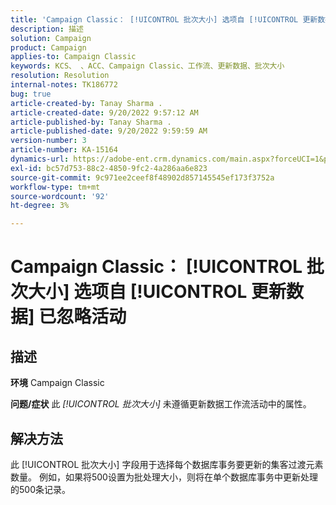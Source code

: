 ```yaml
---
title: 'Campaign Classic： [!UICONTROL 批次大小] 选项自 [!UICONTROL 更新数据] 已忽略活动'
description: 描述
solution: Campaign
product: Campaign
applies-to: Campaign Classic
keywords: KCS、 、ACC、Campaign Classic、工作流、更新数据、批次大小
resolution: Resolution
internal-notes: TK186772
bug: true
article-created-by: Tanay Sharma .
article-created-date: 9/20/2022 9:57:12 AM
article-published-by: Tanay Sharma .
article-published-date: 9/20/2022 9:59:59 AM
version-number: 3
article-number: KA-15164
dynamics-url: https://adobe-ent.crm.dynamics.com/main.aspx?forceUCI=1&pagetype=entityrecord&etn=knowledgearticle&id=e9123394-ca38-ed11-9db1-002248086735
exl-id: bc57d753-88c2-4850-9fc2-4a286aa6e823
source-git-commit: 9c971ee2ceef8f48902d857145545ef173f3752a
workflow-type: tm+mt
source-wordcount: '92'
ht-degree: 3%

---
```


# Campaign Classic： [!UICONTROL 批次大小] 选项自 [!UICONTROL 更新数据] 已忽略活动

## 描述

<b>环境</b>
Campaign Classic


<b>问题/症状</b>
此 *[!UICONTROL 批次大小]* 未遵循更新数据工作流活动中的属性。




## 解决方法


此 [!UICONTROL 批次大小] 字段用于选择每个数据库事务要更新的集客过渡元素数量。 例如，如果将500设置为批处理大小，则将在单个数据库事务中更新处理的500条记录。
